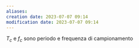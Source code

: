 ```yaml
---
aliases: 
creation date: 2023-07-07 09:14
modification date: 2023-07-07 09:14
---
```


$T_{c}$ e $f_{c}$ sono periodo e frequenza di campionamento